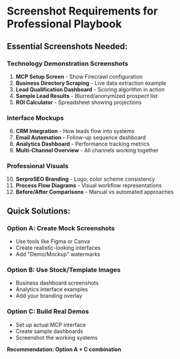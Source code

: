 # Screenshot Requirements for Professional Playbook

## Essential Screenshots Needed:

### **Technology Demonstration Screenshots**
1. **MCP Setup Screen** - Show Firecrawl configuration
2. **Business Directory Scraping** - Live data extraction example
3. **Lead Qualification Dashboard** - Scoring algorithm in action
4. **Sample Lead Results** - Blurred/anonymized prospect list
5. **ROI Calculator** - Spreadsheet showing projections

### **Interface Mockups**
6. **CRM Integration** - How leads flow into systems
7. **Email Automation** - Follow-up sequence dashboard
8. **Analytics Dashboard** - Performance tracking metrics
9. **Multi-Channel Overview** - All channels working together

### **Professional Visuals**
10. **SerproSEO Branding** - Logo, color scheme consistency
11. **Process Flow Diagrams** - Visual workflow representations
12. **Before/After Comparisons** - Manual vs automated approaches

## Quick Solutions:

### **Option A: Create Mock Screenshots**
- Use tools like Figma or Canva
- Create realistic-looking interfaces
- Add "Demo/Mockup" watermarks

### **Option B: Use Stock/Template Images**
- Business dashboard screenshots
- Analytics interface examples
- Add your branding overlay

### **Option C: Build Real Demos**
- Set up actual MCP interface
- Create sample dashboards
- Screenshot the working systems

**Recommendation: Option A + C combination**